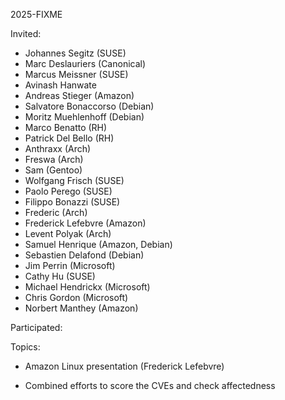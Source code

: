 2025-FIXME

Invited:
- Johannes Segitz (SUSE)
- Marc Deslauriers (Canonical)
- Marcus Meissner (SUSE)
- Avinash Hanwate
- Andreas Stieger (Amazon)
- Salvatore Bonaccorso (Debian)
- Moritz Muehlenhoff (Debian)
- Marco Benatto (RH)
- Patrick Del Bello (RH)
- Anthraxx (Arch)
- Freswa (Arch)
- Sam (Gentoo)
- Wolfgang Frisch (SUSE)
- Paolo Perego (SUSE)
- Filippo Bonazzi (SUSE)
- Frederic (Arch)
- Frederick Lefebvre (Amazon)
- Levent Polyak (Arch)
- Samuel Henrique (Amazon, Debian)
- Sebastien Delafond (Debian)
- Jim Perrin (Microsoft)
- Cathy Hu (SUSE)
- Michael Hendrickx (Microsoft)
- Chris Gordon (Microsoft)
- Norbert Manthey (Amazon)

Participated:


Topics:
- Amazon Linux presentation (Frederick Lefebvre)

- Combined efforts to score the CVEs and check affectedness
